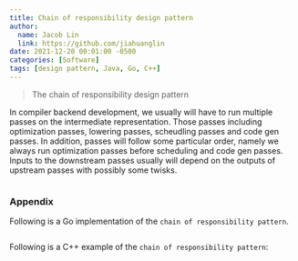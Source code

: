 ```yaml
---
title: Chain of responsibility design pattern
author:
  name: Jacob Lin
  link: https://github.com/jiahuanglin
date: 2021-12-20 00:01:00 -0500
categories: [Software]
tags: [design pattern, Java, Go, C++]
---
```


> The chain of responsibility design pattern

In compiler backend development, we usually will have to run multiple passes on the intermediate representation. Those passes including optimization passes, lowering passes, scheudling passes and code gen passes. In addition, passes will follow some particular order, namely we always run optimization passes before scheduling and code gen passes. Inputs to the downstream passes usually will depend on the outputs of upstream passes with possibly some twisks.

```java

```


### Appendix
Following is a Go implementation of the `chain of responsibility pattern`.
```go

```


Following is a C++ example of the `chain of responsibility pattern`:
```c++

```